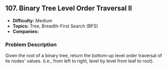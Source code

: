## 107. Binary Tree Level Order Traversal II

- **Difficulty:** Medium
- **Topics:** Tree, Breadth-First Search (BFS)
- **Companies:** 

### Problem Description

Given the root of a binary tree, return the bottom-up level order traversal of its nodes' values. (i.e., from left to right, level by level from leaf to root).

